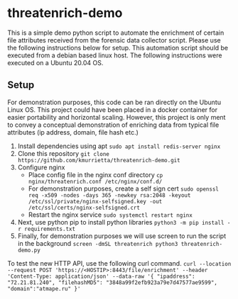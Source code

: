 # threatenrich-demo
This is a simple demo python script to automate the enrichment of certain file attributes received from the forensic data collector script.
Please use the following instructions below for setup. This automation script should be executed from a debian based linux host.
The following instructions were executed on a Ubuntu 20.04 OS.

## Setup
For demonstration purposes, this code can be ran  directly on the Ubuntu Linux OS. This project could have been placed in a docker container for easier portability and horizontal scaling. However, this project is only ment to convey a conceptual demonstration of enriching data from typical file attributes (ip address, domain, file hash etc.)

1. Install dependencies using apt ```sudo apt install redis-server nginx```
2. Clone this repository ```git clone https://github.com/kmurrietta/threatenrich-demo.git```
3. Configure nginx
	* Place config file in the nginx conf directory ```cp nginx/threatenrich.conf /etc/nginx/conf.d/```
	* For demonstration purposes, create a self sign cert ```sudo openssl req -x509 -nodes -days 365 -newkey rsa:2048 -keyout /etc/ssl/private/nginx-selfsigned.key -out /etc/ssl/certs/nginx-selfsigned.crt```
	* Restart the nginx service ```sudo systemctl restart nginx```
4. Next, use python pip to install python libraries ```python3 -m pip install -r requirements.txt```
5. Finally, for demonstration purposes we will use screen to run the script in the background ```screen -dmSL threatenrich python3 threatenrich-demo.py ```

To test the new HTTP API, use the following curl command.
``curl --location --request POST 'https://<HOSTIP>:8443/file/enrichment' --header 'Content-Type: application/json' --data-raw '{
    "ipaddress": "72.21.81.240",
    "filehashMD5": "3848a99f2efb923a79e7d47577ae9599",
    "domain":"atmape.ru"
}'``
